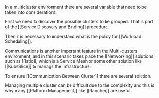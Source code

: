In a multicluster environment there are several variable that need to be taken into considerations.

First we need to discover the possible clusters to be grouped. That is part of the [[Service Discovery and Binding]] procedure. 

Then it is necessary to understand what is the policy for  [[Workload Scheduling]].

Communications is another important feature in the Multi-clusters environment, and in this scenario takes place the [[Networking]] solutions such as [[Istio]], which is a Service Mesh or some other solution like [[KubeSlice]] to manage the infrastructure. 

To ensure [[Communication Between Cluster]] there are several solution.
 
Managing multiple cluster can be difficult due to the complexity and this is why many [[Platform Management]] like [[Rancher]] are useful.
